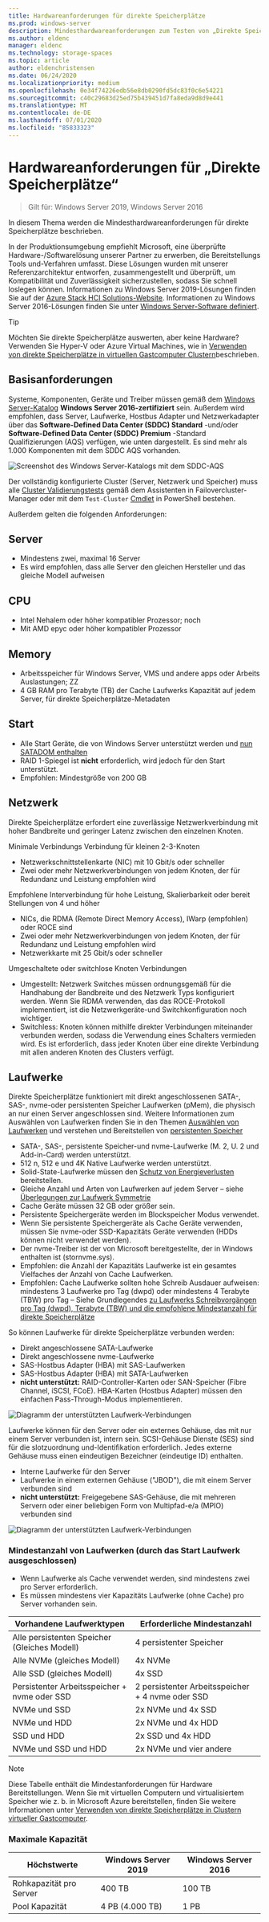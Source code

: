 ```yaml
---
title: Hardwareanforderungen für direkte Speicherplätze
ms.prod: windows-server
description: Mindesthardwareanforderungen zum Testen von „Direkte Speicherplätze“.
ms.author: eldenc
manager: eldenc
ms.technology: storage-spaces
ms.topic: article
author: eldenchristensen
ms.date: 06/24/2020
ms.localizationpriority: medium
ms.openlocfilehash: 0e34f74226edb56e8db0290fd5dc83f0c6e54221
ms.sourcegitcommit: c40c29683d25ed75b439451d7fa8eda9d8d9e441
ms.translationtype: MT
ms.contentlocale: de-DE
ms.lasthandoff: 07/01/2020
ms.locfileid: "85833323"
---
```

# <a name="storage-spaces-direct-hardware-requirements"></a>Hardwareanforderungen für „Direkte Speicherplätze“

> Gilt für: Windows Server 2019, Windows Server 2016

In diesem Thema werden die Mindesthardwareanforderungen für direkte Speicherplätze beschrieben.

In der Produktionsumgebung empfiehlt Microsoft, eine überprüfte Hardware-/Softwarelösung unserer Partner zu erwerben, die Bereitstellungs Tools und-Verfahren umfasst. Diese Lösungen wurden mit unserer Referenzarchitektur entworfen, zusammengestellt und überprüft, um Kompatibilität und Zuverlässigkeit sicherzustellen, sodass Sie schnell loslegen können. Informationen zu Windows Server 2019-Lösungen finden Sie auf der [Azure Stack HCI Solutions-Website](https://azure.microsoft.com/overview/azure-stack/hci). Informationen zu Windows Server 2016-Lösungen finden Sie unter [Windows Server-Software definiert](https://microsoft.com/wssd).

   > [!TIP]
   > Möchten Sie direkte Speicherplätze auswerten, aber keine Hardware? Verwenden Sie Hyper-V oder Azure Virtual Machines, wie in [Verwenden von direkte Speicherplätze in virtuellen Gastcomputer Clustern](storage-spaces-direct-in-vm.md)beschrieben.

## <a name="base-requirements"></a>Basisanforderungen

Systeme, Komponenten, Geräte und Treiber müssen gemäß dem [Windows Server-Katalog](https://www.windowsservercatalog.com) **Windows Server 2016-zertifiziert** sein. Außerdem wird empfohlen, dass Server, Laufwerke, Hostbus Adapter und Netzwerkadapter über das **Software-Defined Data Center (SDDC) Standard** -und/oder **Software-Defined Data Center (SDDC) Premium** -Standard Qualifizierungen (AQS) verfügen, wie unten dargestellt. Es sind mehr als 1.000 Komponenten mit dem SDDC AQS vorhanden.

![Screenshot des Windows Server-Katalogs mit dem SDDC-AQS](media/hardware-requirements/sddc-aqs.png)

Der vollständig konfigurierte Cluster (Server, Netzwerk und Speicher) muss alle [Cluster Validierungstests](https://technet.microsoft.com/library/cc732035(v=ws.10).aspx) gemäß dem Assistenten in Failovercluster-Manager oder mit dem `Test-Cluster` [Cmdlet](https://docs.microsoft.com/powershell/module/failoverclusters/test-cluster?view=win10-ps) in PowerShell bestehen.

Außerdem gelten die folgenden Anforderungen:

## <a name="servers"></a>Server

- Mindestens zwei, maximal 16 Server
- Es wird empfohlen, dass alle Server den gleichen Hersteller und das gleiche Modell aufweisen

## <a name="cpu"></a>CPU

- Intel Nehalem oder höher kompatibler Prozessor; noch
- Mit AMD epyc oder höher kompatibler Prozessor

## <a name="memory"></a>Memory

- Arbeitsspeicher für Windows Server, VMS und andere apps oder Arbeits Auslastungen; ZZ
- 4 GB RAM pro Terabyte (TB) der Cache Laufwerks Kapazität auf jedem Server, für direkte Speicherplätze-Metadaten

## <a name="boot"></a>Start

- Alle Start Geräte, die von Windows Server unterstützt werden und [nun SATADOM enthalten](https://cloudblogs.microsoft.com/windowsserver/2017/08/30/announcing-support-for-satadom-boot-drives-in-windows-server-2016/)
- RAID 1-Spiegel ist **nicht** erforderlich, wird jedoch für den Start unterstützt.
- Empfohlen: Mindestgröße von 200 GB

## <a name="networking"></a>Netzwerk

Direkte Speicherplätze erfordert eine zuverlässige Netzwerkverbindung mit hoher Bandbreite und geringer Latenz zwischen den einzelnen Knoten.  

Minimale Verbindungs Verbindung für kleinen 2-3-Knoten
- Netzwerkschnittstellenkarte (NIC) mit 10 Gbit/s oder schneller
- Zwei oder mehr Netzwerkverbindungen von jedem Knoten, der für Redundanz und Leistung empfohlen wird

Empfohlene Interverbindung für hohe Leistung, Skalierbarkeit oder bereit Stellungen von 4 und höher 
- NICs, die RDMA (Remote Direct Memory Access), IWarp (empfohlen) oder ROCE sind
- Zwei oder mehr Netzwerkverbindungen von jedem Knoten, der für Redundanz und Leistung empfohlen wird
- Netzwerkkarte mit 25 Gbit/s oder schneller

Umgeschaltete oder switchlose Knoten Verbindungen
- Umgestellt: Netzwerk Switches müssen ordnungsgemäß für die Handhabung der Bandbreite und des Netzwerk Typs konfiguriert werden.  Wenn Sie RDMA verwenden, das das ROCE-Protokoll implementiert, ist die Netzwerkgeräte-und Switchkonfiguration noch wichtiger. 
- Switchless: Knoten können mithilfe direkter Verbindungen miteinander verbunden werden, sodass die Verwendung eines Schalters vermieden wird.  Es ist erforderlich, dass jeder Knoten über eine direkte Verbindung mit allen anderen Knoten des Clusters verfügt.


## <a name="drives"></a>Laufwerke

Direkte Speicherplätze funktioniert mit direkt angeschlossenen SATA-, SAS-, nvme-oder persistenten Speicher Laufwerken (pMem), die physisch an nur einen Server angeschlossen sind. Weitere Informationen zum Auswählen von Laufwerken finden Sie in den Themen [Auswählen von Laufwerken](choosing-drives.md) und verstehen und Bereitstellen von [persistenten Speicher](deploy-pmem.md)

- SATA-, SAS-, persistente Speicher-und nvme-Laufwerke (M. 2, U. 2 und Add-in-Card) werden unterstützt.
- 512 n, 512 e und 4K Native Laufwerke werden unterstützt.
- Solid-State-Laufwerke müssen den [Schutz von Energieverlusten](https://blogs.technet.microsoft.com/filecab/2016/11/18/dont-do-it-consumer-ssd/) bereitstellen.
- Gleiche Anzahl und Arten von Laufwerken auf jedem Server – siehe [Überlegungen zur Laufwerk Symmetrie](drive-symmetry-considerations.md)
- Cache Geräte müssen 32 GB oder größer sein.
- Persistente Speichergeräte werden im Blockspeicher Modus verwendet.
- Wenn Sie persistente Speichergeräte als Cache Geräte verwenden, müssen Sie nvme-oder SSD-Kapazitäts Geräte verwenden (HDDs können nicht verwendet werden).
- Der nvme-Treiber ist der von Microsoft bereitgestellte, der in Windows enthalten ist (stornvme.sys).
- Empfohlen: die Anzahl der Kapazitäts Laufwerke ist ein gesamtes Vielfaches der Anzahl von Cache Laufwerken.
- Empfohlen: Cache Laufwerke sollten hohe Schreib Ausdauer aufweisen: mindestens 3 Laufwerke pro Tag (dwpd) oder mindestens 4 Terabyte (TBW) pro Tag – Siehe Grundlegendes [zu Laufwerks Schreibvorgängen pro Tag (dwpd), Terabyte (TBW) und die empfohlene Mindestanzahl für direkte Speicherplätze](https://blogs.technet.microsoft.com/filecab/2017/08/11/understanding-dwpd-tbw/)

So können Laufwerke für direkte Speicherplätze verbunden werden:

- Direkt angeschlossene SATA-Laufwerke
- Direkt angeschlossene nvme-Laufwerke
- SAS-Hostbus Adapter (HBA) mit SAS-Laufwerken
- SAS-Hostbus Adapter (HBA) mit SATA-Laufwerken
- **nicht unterstützt:** RAID-Controller-Karten oder SAN-Speicher (Fibre Channel, iSCSI, FCoE). HBA-Karten (Hostbus Adapter) müssen den einfachen Pass-Through-Modus implementieren.

![Diagramm der unterstützten Laufwerk-Verbindungen](media/hardware-requirements/drive-interconnect-support-1.png)

Laufwerke können für den Server oder ein externes Gehäuse, das mit nur einem Server verbunden ist, intern sein. SCSI-Gehäuse Dienste (SES) sind für die slotzuordnung und-Identifikation erforderlich. Jedes externe Gehäuse muss einen eindeutigen Bezeichner (eindeutige ID) enthalten.

- Interne Laufwerke für den Server
- Laufwerke in einem externen Gehäuse ("JBOD"), die mit einem Server verbunden sind
- **nicht unterstützt:** Freigegebene SAS-Gehäuse, die mit mehreren Servern oder einer beliebigen Form von Multipfad-e/a (MPIO) verbunden sind

![Diagramm der unterstützten Laufwerk-Verbindungen](media/hardware-requirements/drive-interconnect-support-2.png)

### <a name="minimum-number-of-drives-excludes-boot-drive"></a>Mindestanzahl von Laufwerken (durch das Start Laufwerk ausgeschlossen)

- Wenn Laufwerke als Cache verwendet werden, sind mindestens zwei pro Server erforderlich.
- Es müssen mindestens vier Kapazitäts Laufwerke (ohne Cache) pro Server vorhanden sein.

| Vorhandene Laufwerktypen   | Erforderliche Mindestanzahl |
|-----------------------|-------------------------|
| Alle persistenten Speicher (Gleiches Modell) | 4 persistenter Speicher |
| Alle NVMe (gleiches Modell) | 4x NVMe                  |
| Alle SSD (gleiches Modell)  | 4x SSD                   |
| Persistenter Arbeitsspeicher + nvme oder SSD | 2 persistenter Arbeitsspeicher + 4 nvme oder SSD |
| NVMe und SSD            | 2x NVMe und 4x SSD          |
| NVMe und HDD            | 2x NVMe und 4x HDD          |
| SSD und HDD             | 2x SSD und 4x HDD           |
| NVMe und SSD und HDD      | 2x NVMe und vier andere       |

   >[!NOTE]
   > Diese Tabelle enthält die Mindestanforderungen für Hardware Bereitstellungen. Wenn Sie mit virtuellen Computern und virtualisiertem Speicher wie z. b. in Microsoft Azure bereitstellen, finden Sie weitere Informationen unter [Verwenden von direkte Speicherplätze in Clustern virtueller Gastcomputer](storage-spaces-direct-in-vm.md).

### <a name="maximum-capacity"></a>Maximale Kapazität

| Höchstwerte                | Windows Server 2019  | Windows Server 2016  |
| ---                     | ---------            | ---------            |
| Rohkapazität pro Server | 400 TB               | 100 TB               |
| Pool Kapazität           | 4 PB (4.000 TB)      | 1 PB                 |
